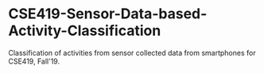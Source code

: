# CSE419-Sensor-Data-based-Activity-Classification
Classification of activities from sensor collected data from smartphones for CSE419, Fall'19. 
